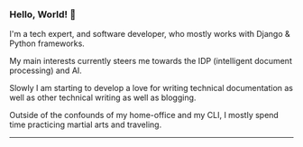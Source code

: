 ### Hello, World! 👋

I'm a tech expert, and software developer, who mostly works with Django & Python frameworks. 

My main interests currently steers me towards the IDP (intelligent document processing) and AI. 

Slowly I am starting to develop a love for writing technical documentation as well as other technical writing as well as blogging.

Outside of the confounds of my home-office and my CLI, I mostly spend time practicing martial arts and traveling.

---

